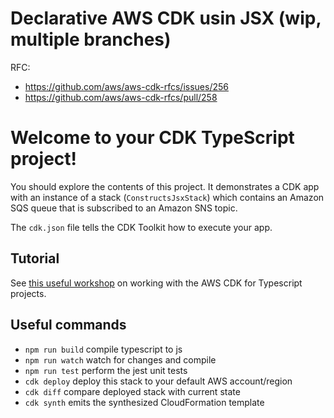 # Declarative AWS CDK usin JSX (wip, multiple branches)

RFC:

- https://github.com/aws/aws-cdk-rfcs/issues/256
- https://github.com/aws/aws-cdk-rfcs/pull/258

# Welcome to your CDK TypeScript project!

You should explore the contents of this project. It demonstrates a CDK app with an instance of a stack (`ConstructsJsxStack`)
which contains an Amazon SQS queue that is subscribed to an Amazon SNS topic.

The `cdk.json` file tells the CDK Toolkit how to execute your app.

## Tutorial  
See [this useful workshop](https://cdkworkshop.com/20-typescript.html) on working with the AWS CDK for Typescript projects.


## Useful commands

 * `npm run build`   compile typescript to js
 * `npm run watch`   watch for changes and compile
 * `npm run test`    perform the jest unit tests
 * `cdk deploy`      deploy this stack to your default AWS account/region
 * `cdk diff`        compare deployed stack with current state
 * `cdk synth`       emits the synthesized CloudFormation template
